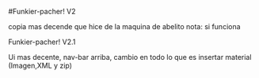 #Funkier-pacher! V2

copia mas decende que hice de la maquina de abelito
nota: si funciona

Funkier-pacher! V2.1

Ui mas decente, nav-bar arriba, cambio en todo lo que es insertar material (Imagen,XML y zip)